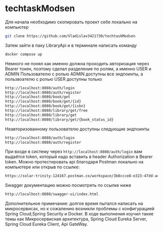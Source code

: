 # techtaskModsen 
Для начала необходимо скопировать проект себе локально на компьютер<br>
```bash
git clone https://github.com/Vladislav3421730/techtaskModsen
```
Затем зайти в паку LibraryApi и в терминале написать команду<br>
```bash
docker compose up
```
Немного не понял как именно должна проходить авторизация через Bearer токен, поэтому сделал разделение по ролям, а именно USER и ADMIN
Пользователю с ролью ADMIN доступны все эндпоинты, а пользвоателю с ролью USER доступны только <br>
```bash
http://localhost:8080/auth/login
http://localhost:8080/auth/register
http://localhost:8080/book/get
http://localhost:8080/book/get/{id}
http://localhost:8080/book/get/{isbn}
http://localhost:8080/library/get/free
http://localhost:8080/library/get
http://localhost:8080/library/get/{book_status_id}
```
Неавторизованному пользователю доступны следующие эндпоинты<br>
```bash
http://localhost:8080/auth/login
http://localhost:8080/auth/register
```
При входе в систему через ```http://localhost:8080/auth/login``` вам выдаётся token, который надо вставить в header Authorization в Bearer token.
Можно протестировать api благодаря Postman локально на компьютере или открыв по ссылке:<br>
```bash
https://solar-trinity-124167.postman.co/workspace/3b8ccce8-e323-47dd-a41b-98d3d65f7c8b/collection/29171033-f2a03f26-03ee-4881-9758-d37fa832767b?action=share&source=collection_link&creator=29171033
```
Swagger документацию можно посмотреть по ссылке ниже<br>
```bash
http://localhost:8080/swagger-ui/index.html
```
Дополнительное примечание: долгое время пытался написать на микросервисах, но к сожалению возникли проблемы с конфигурацией Spring Cloud,Spring Security и Docker. 
В ходе выполнения изучил такие темы как Микросервисная архитектура, Spring Cloud Eureka Server, Spring Cloud Eureka Client, Api GateWay.
